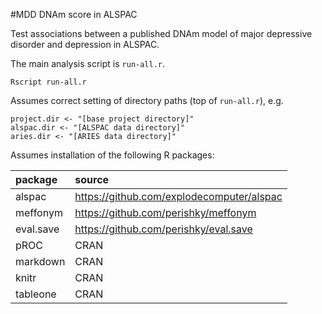 #MDD DNAm score in ALSPAC

Test associations between a published
DNAm model of major depressive disorder
and depression in ALSPAC.

The main analysis script is `run-all.r`.

```
Rscript run-all.r
```

Assumes correct setting of directory paths (top of `run-all.r`), e.g.
```
project.dir <- "[base project directory]"
alspac.dir <- "[ALSPAC data directory]"
aries.dir <- "[ARIES data directory]"
```

Assumes installation of the following R packages:

|package|source|
|:-|:-|
|alspac|https://github.com/explodecomputer/alspac|
|meffonym|https://github.com/perishky/meffonym|
|eval.save|https://github.com/perishky/eval.save|
|pROC|CRAN|
|markdown|CRAN|
|knitr|CRAN|
|tableone|CRAN|






